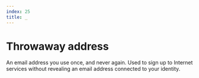 ```yaml
---
index: 25
title: _
---
```

# Throwaway address

An email address you use once, and never again. Used to sign up to Internet services without revealing an email address connected to your identity.